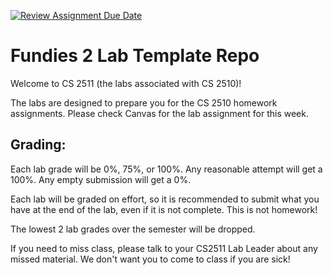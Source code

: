 [![Review Assignment Due Date](https://classroom.github.com/assets/deadline-readme-button-24ddc0f5d75046c5622901739e7c5dd533143b0c8e959d652212380cedb1ea36.svg)](https://classroom.github.com/a/C5a9kUlh)
# Fundies 2 Lab Template Repo

Welcome to CS 2511 (the labs associated with CS 2510)!

The labs are designed to prepare you for the CS 2510 homework assignments. Please check Canvas for the lab assignment for this week.

 

## Grading:

Each lab grade will be 0%, 75%, or 100%. Any reasonable attempt will get a 100%. Any empty submission will get a 0%.

Each lab will be graded on effort, so it is recommended to submit what you have at the end of the lab, even if it is not complete. This is not homework!

The lowest 2 lab grades over the semester will be dropped.

If you need to miss class, please talk to your CS2511 Lab Leader about any missed material. We don't want you to come to class if you are sick!

